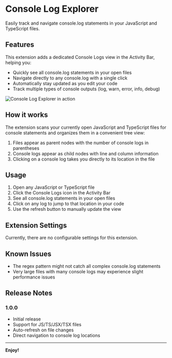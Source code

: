 # Console Log Explorer

Easily track and navigate console.log statements in your JavaScript and TypeScript files.

## Features

This extension adds a dedicated Console Logs view in the Activity Bar, helping you:

- Quickly see all console.log statements in your open files
- Navigate directly to any console.log with a single click
- Automatically stay updated as you edit your code
- Track multiple types of console outputs (log, warn, error, info, debug)

![Console Log Explorer in action](images/screenshot.png)

## How it works

The extension scans your currently open JavaScript and TypeScript files for console statements and organizes them in a convenient tree view:

1. Files appear as parent nodes with the number of console logs in parentheses
2. Console logs appear as child nodes with line and column information
3. Clicking on a console log takes you directly to its location in the file

## Usage

1. Open any JavaScript or TypeScript file
2. Click the Console Logs icon in the Activity Bar
3. See all console.log statements in your open files
4. Click on any log to jump to that location in your code
5. Use the refresh button to manually update the view

## Extension Settings

Currently, there are no configurable settings for this extension.

## Known Issues

- The regex pattern might not catch all complex console.log statements
- Very large files with many console logs may experience slight performance issues

## Release Notes

### 1.0.0

- Initial release
- Support for JS/TS/JSX/TSX files
- Auto-refresh on file changes
- Direct navigation to console log locations

---

**Enjoy!**
